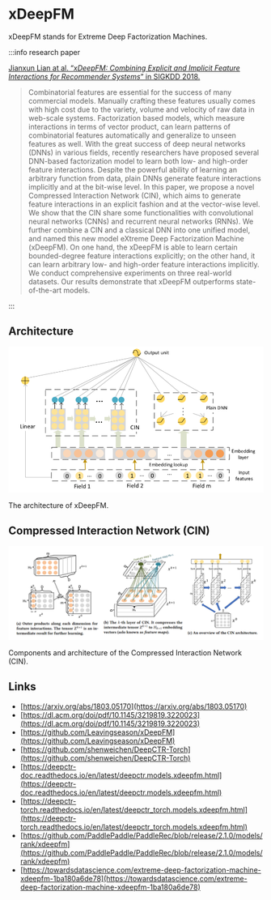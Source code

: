 # xDeepFM

xDeepFM stands for Extreme Deep Factorization Machines.

:::info research paper

[Jianxun Lian at al. “*xDeepFM: Combining Explicit and Implicit Feature Interactions for Recommender Systems*” in SIGKDD 2018.](https://arxiv.org/abs/1803.05170)

> Combinatorial features are essential for the success of many commercial models. Manually crafting these features usually comes with high cost due to the variety, volume and velocity of raw data in web-scale systems. Factorization based models, which measure interactions in terms of vector product, can learn patterns of combinatorial features automatically and generalize to unseen features as well. With the great success of deep neural networks (DNNs) in various fields, recently researchers have proposed several DNN-based factorization model to learn both low- and high-order feature interactions. Despite the powerful ability of learning an arbitrary function from data, plain DNNs generate feature interactions implicitly and at the bit-wise level. In this paper, we propose a novel Compressed Interaction Network (CIN), which aims to generate feature interactions in an explicit fashion and at the vector-wise level. We show that the CIN share some functionalities with convolutional neural networks (CNNs) and recurrent neural networks (RNNs). We further combine a CIN and a classical DNN into one unified model, and named this new model eXtreme Deep Factorization Machine (xDeepFM). On one hand, the xDeepFM is able to learn certain bounded-degree feature interactions explicitly; on the other hand, it can learn arbitrary low- and high-order feature interactions implicitly. We conduct comprehensive experiments on three real-world datasets. Our results demonstrate that xDeepFM outperforms state-of-the-art models.
> 

:::

## Architecture

![The architecture of xDeepFM.](/img/content-models-raw-mp1-xdeepfm-untitled.png)

The architecture of xDeepFM.

## Compressed Interaction Network (CIN)

![Components and architecture of the Compressed Interaction Network (CIN).](/img/content-models-raw-mp1-xdeepfm-untitled-1.png)

Components and architecture of the Compressed Interaction Network (CIN).

## Links

- [https://arxiv.org/abs/1803.05170](https://arxiv.org/abs/1803.05170)
- [https://dl.acm.org/doi/pdf/10.1145/3219819.3220023](https://dl.acm.org/doi/pdf/10.1145/3219819.3220023)
- [https://github.com/Leavingseason/xDeepFM](https://github.com/Leavingseason/xDeepFM)
- [https://github.com/shenweichen/DeepCTR-Torch](https://github.com/shenweichen/DeepCTR-Torch)
- [https://deepctr-doc.readthedocs.io/en/latest/deepctr.models.xdeepfm.html](https://deepctr-doc.readthedocs.io/en/latest/deepctr.models.xdeepfm.html)
- [https://deepctr-torch.readthedocs.io/en/latest/deepctr_torch.models.xdeepfm.html](https://deepctr-torch.readthedocs.io/en/latest/deepctr_torch.models.xdeepfm.html)
- [https://github.com/PaddlePaddle/PaddleRec/blob/release/2.1.0/models/rank/xdeepfm](https://github.com/PaddlePaddle/PaddleRec/blob/release/2.1.0/models/rank/xdeepfm)
- [https://towardsdatascience.com/extreme-deep-factorization-machine-xdeepfm-1ba180a6de78](https://towardsdatascience.com/extreme-deep-factorization-machine-xdeepfm-1ba180a6de78)